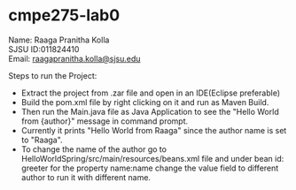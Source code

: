 # cmpe275-lab0
Name: Raaga Pranitha Kolla    
SJSU ID:011824410   
Email: raagapranitha.kolla@sjsu.edu    
    
Steps to run the Project:
*  Extract the project from .zar file and open in an IDE(Eclipse preferable)   
* Build the pom.xml file by right clicking on it and run as Maven Build.   
* Then run the Main.java file as Java Application to see the "Hello World from {author}" message in command prompt.   
* Currently it prints "Hello World from Raaga" since the author name is set to "Raaga".   
* To change the name of the author go to HelloWorldSpring/src/main/resources/beans.xml file and under bean id: greeter for the property name:name change the value field to different author to run it with different name.
